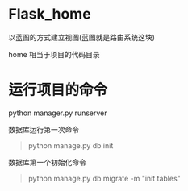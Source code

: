 # Flask_home
以蓝图的方式建立视图(蓝图就是路由系统这块)

home 相当于项目的代码目录

# 运行项目的命令 
python manager.py runserver


数据库运行第一次命令
>python manage.py db init

数据库第一个初始化命令
>python manage.py db migrate -m "init tables"
